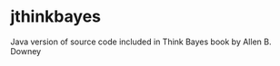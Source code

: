 jthinkbayes
===========

Java version of source code included in Think Bayes book by Allen B. Downey
